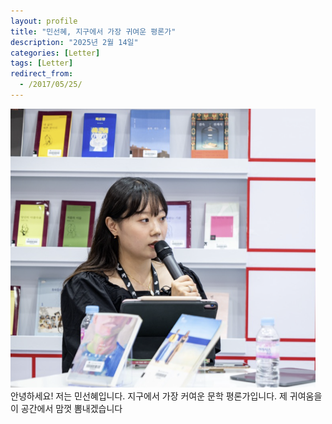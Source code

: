 ```yaml
---
layout: profile
title: "민선혜, 지구에서 가장 귀여운 평론가"
description: "2025년 2월 14일"
categories: [Letter]
tags: [Letter]
redirect_from:
  - /2017/05/25/
---
```

<img src="/assets/images/profile.png" alt="Profile Picture" class="profile-img">
안녕하세요! 저는 민선혜입니다. 
지구에서 가장 커여운 문학 평론가입니다.
제 귀여움을 이 공간에서 맘껏 뽐내겠습니다
